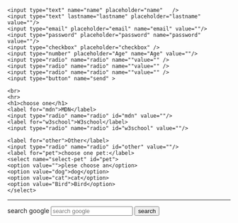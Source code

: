 </html lang="en">
<body>

    <input type="text" name="name" placeholder="name"   />
    <input type="text" lastname="lastname" placeholder="lastname" value=""/>
    <input type="email" placeholder="email" name="email" value=""/>
    <input type="password" placeholder="password" name="password" value=""/>
    <input type="checkbox" placeholder="checkbox" />
    <input type="number" placeholder="Age" name="Age" value=""/>
    <input type="radio" name="radio" name=""value="" />
    <input type="radio" name="radio" name=""value="" />
    <input type="radio" name="radio" name=""value="" />
    <input type="button" name="send" >

    <br>
    <hr>
    <h1>choose one</h1>
    <label for="mdn">MDN</label>
    <input type="radio" name="radio" id="mdn" value=""/>
    <label for="w3school">W3school</label>
    <input type="radio" name="radio" id="w3school" value=""/>
    
    <label for="other">Other</label>
    <input type="radio" name="radio" id="other" value=""/>
    <label for="pet">choose one pet:</label>
    <select name="select-pet" id="pet">
    <option value="">plese choose an</option>
    <option value="dog">dog</option>
    <option value="cat">cat</option>
    <option value="Bird">Bird</option>
    </select>
<hr>

<form action="https://www.google.com/search" method="get">
    <label for="google">search google</label>
    <input type="text" name="q" id="google" placeholder="search google" >
    <button type="submit">search
</form>

   

